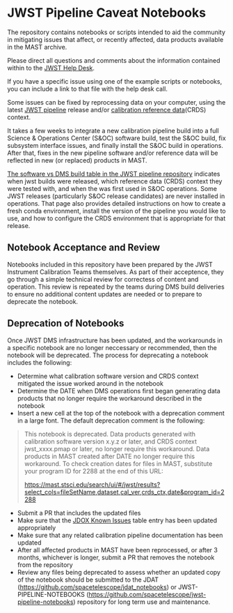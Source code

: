 # JWST Pipeline Caveat Notebooks

The repository contains notebooks or scripts intended to aid the community in mitigating issues that affect, or recently affected, data products available in the MAST archive.

Please direct all questions and comments about the information contained within to the [JWST Help Desk](https://jwsthelp.stsci.edu).

If you have a specific issue using one of the example scripts or notebooks, you can include a link to that file with the help desk call. 


Some issues can be fixed by reprocessing data on your computer, using the latest [JWST pipeline](https://github.com/spacetelescope/jwst) release and/or [calibration reference data](https://jwst-crds.stsci.edu/)(CRDS) context. 

It takes a few weeks to integrate a new calibration pipeline build into a full Science & Operations Center (S&OC) software build, test the S&OC build, fix subsystem interface issues, and finally install the S&OC build in operations. After that, fixes in the new pipeline software and/or reference data will be reflected in new (or replaced) products in MAST. 

[The software vs DMS build table in the JWST pipeline repository](https://github.com/spacetelescope/jwst) indicates when jwst builds were released, which reference data (CRDS) context they were tested with, and when the was first used in S&OC operations. Some JWST releases (particularly S&OC release candidates) are never installed in operations. That page also provides detailed instructions on how to create a fresh conda environment, install the version of the pipeline you would like to use, and how to configure the CRDS environment that is appropriate for that release.

## Notebook Acceptance and Review

Notebooks included in this repository have been prepared by the JWST Instrument Calibration Teams themselves. As part of their acceptence, they go through a simple technical review for correctess of content and operation. This review is repeated by the teams during DMS build deliveries to ensure no additional content updates are needed or to prepare to deprecate the notebook. 


## Deprecation of Notebooks

Once JWST DMS infrastructure has been updated, and the workarounds in a specific notebook are no longer neccessary or recommended, then the notebook will be deprecated. The process for deprecating a notebook includes the following:

*  Determine what calibration software version and CRDS context mitigated the issue worked around in the notebook
*  Determine the DATE when DMS operations first began generating data products that no longer require the workaround described in the notebook
*  Insert a new cell at the top of the notebook with a deprecation comment in a large font. The default deprecation comment is the following:


>This notebook is deprecated. Data products generated with calibration software version x.y.z or later, and CRDS context jwst_xxxx.pmap or later, no longer require this workaround. Data products in MAST created after DATE no longer require this workaround. To check creation dates for files in MAST, substitute your program ID for 2288 at the end of this URL:
>
>https://mast.stsci.edu/search/ui/#/jwst/results?select_cols=fileSetName,dataset,cal_ver,crds_ctx,date&program_id=2288


*  Submit a PR that includes the updated files
*  Make sure that the [JDOX Known Issues](https://jwst-docs.stsci.edu/known-issues-with-jwst-data/known-issues-with-jwst-data-high-level-summary#gsc.tab=0) table entry has been updated appropriately
*  Make sure that any related calibration pipeline documentation has been updated
*  After all affected products in MAST have been reprocessed, or after 3 months, whichever is 
longer, submit a PR that removes the notebook from the repository
*  Review any files being deprecated to assess whether an updated copy of the notebook should be submitted to the JDAT (https://github.com/spacetelescope/jdat_notebooks)  or JWST-PIPELINE-NOTEBOOKS (https://github.com/spacetelescope/jwst-pipeline-notebooks)  repository for long term use and maintenance.


